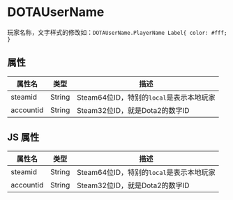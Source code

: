# DOTAUserName

玩家名称，文字样式的修改如：`DOTAUserName.PlayerName Label{ color: #fff; }`

## 属性

| 属性名             | 类型       | 描述                                       |
| ------------------ |:---------:| ------------------------------------------ |
| steamid            | String    | Steam64位ID，特别的`local`是表示本地玩家     |
| accountid          | String    | Steam32位ID，就是Dota2的数字ID              |

## JS 属性

| 属性名             | 类型       | 描述                                       |
| ------------------ |:---------:| ------------------------------------------ |
| steamid            | String    | Steam64位ID，特别的`local`是表示本地玩家     |
| accountid          | String    | Steam32位ID，就是Dota2的数字ID              |